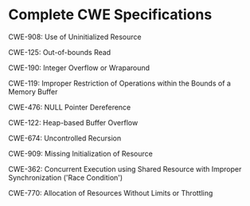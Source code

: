 

# Complete CWE Specifications

CWE-908: Use of Uninitialized Resource

CWE-125: Out-of-bounds Read

CWE-190: Integer Overflow or Wraparound

CWE-119: Improper Restriction of Operations within the Bounds of a Memory Buffer

CWE-476: NULL Pointer Dereference

CWE-122: Heap-based Buffer Overflow

CWE-674: Uncontrolled Recursion

CWE-909: Missing Initialization of Resource

CWE-362: Concurrent Execution using Shared Resource with Improper Synchronization ('Race Condition')

CWE-770: Allocation of Resources Without Limits or Throttling